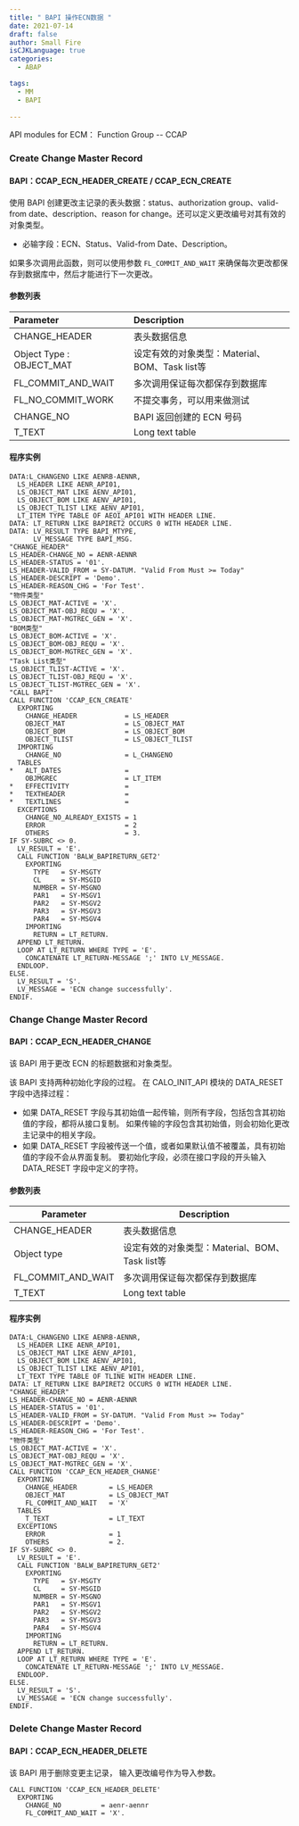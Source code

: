 ```yaml
---
title: " BAPI 操作ECN数据 "
date: 2021-07-14
draft: false
author: Small Fire
isCJKLanguage: true
categories: 
  - ABAP

tags: 
  - MM
  - BAPI
 
---
```


API modules for ECM： Function Group -- CCAP 

### Create Change Master Record

#### BAPI：CCAP_ECN_HEADER_CREATE / CCAP_ECN_CREATE

使用 BAPI 创建更改主记录的表头数据：status、authorization group、valid-from date、description、reason for change。还可以定义更改编号对其有效的对象类型。

- 必输字段：ECN、Status、Valid-from Date、Description。


如果多次调用此函数，则可以使用参数 `FL_COMMIT_AND_WAIT` 来确保每次更改都保存到数据库中，然后才能进行下一次更改。

#### 参数列表

| Parameter                | Description                                    |
| :----------------------- | :--------------------------------------------- |
| CHANGE_HEADER            | 表头数据信息                                   |
| Object Type : OBJECT_MAT | 设定有效的对象类型：Material、BOM、Task list等 |
| FL_COMMIT_AND_WAIT       | 多次调用保证每次都保存到数据库                 |
| FL_NO_COMMIT_WORK        | 不提交事务，可以用来做测试                     |
| CHANGE_NO                | BAPI 返回创建的 ECN 号码                       |
| T_TEXT                   | Long text table                                |

#### 程序实例

```ABAP
DATA:L_CHANGENO LIKE AENRB-AENNR,
  LS_HEADER LIKE AENR_API01,
  LS_OBJECT_MAT LIKE AENV_API01,
  LS_OBJECT_BOM LIKE AENV_API01,
  LS_OBJECT_TLIST LIKE AENV_API01,
  LT_ITEM TYPE TABLE OF AEOI_API01 WITH HEADER LINE.
DATA: LT_RETURN LIKE BAPIRET2 OCCURS 0 WITH HEADER LINE.
DATA: LV_RESULT TYPE BAPI_MTYPE,
      LV_MESSAGE TYPE BAPI_MSG.
"CHANGE_HEADER"
LS_HEADER-CHANGE_NO = AENR-AENNR
LS_HEADER-STATUS = '01'.
LS_HEADER-VALID_FROM = SY-DATUM. "Valid From Must >= Today"
LS_HEADER-DESCRIPT = 'Demo'.
LS_HEADER-REASON_CHG = 'For Test'.
"物件类型"
LS_OBJECT_MAT-ACTIVE = 'X'.
LS_OBJECT_MAT-OBJ_REQU = 'X'.
LS_OBJECT_MAT-MGTREC_GEN = 'X'.
"BOM类型"
LS_OBJECT_BOM-ACTIVE = 'X'.
LS_OBJECT_BOM-OBJ_REQU = 'X'.
LS_OBJECT_BOM-MGTREC_GEN = 'X'.
"Task List类型"
LS_OBJECT_TLIST-ACTIVE = 'X'.
LS_OBJECT_TLIST-OBJ_REQU = 'X'.
LS_OBJECT_TLIST-MGTREC_GEN = 'X'.
"CALL BAPI"
CALL FUNCTION 'CCAP_ECN_CREATE'
  EXPORTING
    CHANGE_HEADER            = LS_HEADER
    OBJECT_MAT               = LS_OBJECT_MAT
    OBJECT_BOM               = LS_OBJECT_BOM
    OBJECT_TLIST             = LS_OBJECT_TLIST
  IMPORTING
    CHANGE_NO                = L_CHANGENO
  TABLES
*   ALT_DATES                =
    OBJMGREC                 = LT_ITEM
*   EFFECTIVITY              =
*   TEXTHEADER               =
*   TEXTLINES                =
  EXCEPTIONS
    CHANGE_NO_ALREADY_EXISTS = 1
    ERROR                    = 2
    OTHERS                   = 3.
IF SY-SUBRC <> 0.
  LV_RESULT = 'E'.
  CALL FUNCTION 'BALW_BAPIRETURN_GET2'
    EXPORTING
      TYPE   = SY-MSGTY
      CL     = SY-MSGID
      NUMBER = SY-MSGNO
      PAR1   = SY-MSGV1
      PAR2   = SY-MSGV2
      PAR3   = SY-MSGV3
      PAR4   = SY-MSGV4
    IMPORTING
      RETURN = LT_RETURN.
  APPEND LT_RETURN.
  LOOP AT LT_RETURN WHERE TYPE = 'E'.
    CONCATENATE LT_RETURN-MESSAGE ';' INTO LV_MESSAGE.
  ENDLOOP.
ELSE.
  LV_RESULT = 'S'.
  LV_MESSAGE = 'ECN change successfully'.
ENDIF.
```

### Change Change Master Record

#### BAPI：CCAP_ECN_HEADER_CHANGE

该 BAPI 用于更改 ECN 的标题数据和对象类型。

该 BAPI 支持两种初始化字段的过程。 在 CALO_INIT_API 模块的 DATA_RESET 字段中选择过程：

- 如果 DATA_RESET 字段与其初始值一起传输，则所有字段，包括包含其初始值的字段，都将从接口复制。 如果传输的字段包含其初始值，则会初始化更改主记录中的相关字段。
- 如果 DATA_RESET 字段被传送一个值，或者如果默认值不被覆盖，具有初始值的字段不会从界面复制。 要初始化字段，必须在接口字段的开头输入 DATA_RESET 字段中定义的字符。

#### 参数列表

| Parameter          | Description                                    |
| ------------------ | ---------------------------------------------- |
| CHANGE_HEADER      | 表头数据信息                                   |
| Object type        | 设定有效的对象类型：Material、BOM、Task list等 |
| FL_COMMIT_AND_WAIT | 多次调用保证每次都保存到数据库                 |
| T_TEXT             | Long text table                                |

#### 程序实例

```ABAP
DATA:L_CHANGENO LIKE AENRB-AENNR,
  LS_HEADER LIKE AENR_API01,
  LS_OBJECT_MAT LIKE AENV_API01,
  LS_OBJECT_BOM LIKE AENV_API01,
  LS_OBJECT_TLIST LIKE AENV_API01,
  LT_TEXT TYPE TABLE OF TLINE WITH HEADER LINE.
DATA: LT_RETURN LIKE BAPIRET2 OCCURS 0 WITH HEADER LINE.
"CHANGE_HEADER"
LS_HEADER-CHANGE_NO = AENR-AENNR
LS_HEADER-STATUS = '01'.
LS_HEADER-VALID_FROM = SY-DATUM. "Valid From Must >= Today"
LS_HEADER-DESCRIPT = 'Demo'.
LS_HEADER-REASON_CHG = 'For Test'.
"物件类型"
LS_OBJECT_MAT-ACTIVE = 'X'.
LS_OBJECT_MAT-OBJ_REQU = 'X'.
LS_OBJECT_MAT-MGTREC_GEN = 'X'.
CALL FUNCTION 'CCAP_ECN_HEADER_CHANGE'
  EXPORTING
    CHANGE_HEADER        = LS_HEADER
    OBJECT_MAT           = LS_OBJECT_MAT
    FL_COMMIT_AND_WAIT   = 'X'
  TABLES
    T_TEXT               = LT_TEXT
  EXCEPTIONS
    ERROR                = 1
    OTHERS               = 2.
IF SY-SUBRC <> 0.
  LV_RESULT = 'E'.
  CALL FUNCTION 'BALW_BAPIRETURN_GET2'
    EXPORTING
      TYPE   = SY-MSGTY
      CL     = SY-MSGID
      NUMBER = SY-MSGNO
      PAR1   = SY-MSGV1
      PAR2   = SY-MSGV2
      PAR3   = SY-MSGV3
      PAR4   = SY-MSGV4
    IMPORTING
      RETURN = LT_RETURN.
  APPEND LT_RETURN.
  LOOP AT LT_RETURN WHERE TYPE = 'E'.
    CONCATENATE LT_RETURN-MESSAGE ';' INTO LV_MESSAGE.
  ENDLOOP.
ELSE.
  LV_RESULT = 'S'.
  LV_MESSAGE = 'ECN change successfully'.
ENDIF.
```

### Delete Change Master Record

#### BAPI：CCAP_ECN_HEADER_DELETE

该 BAPI 用于删除变更主记录， 输入更改编号作为导入参数。

```ABAP
CALL FUNCTION 'CCAP_ECN_HEADER_DELETE'
  EXPORTING
    CHANGE_NO          = aenr-aennr
    FL_COMMIT_AND_WAIT = 'X'.
```

  